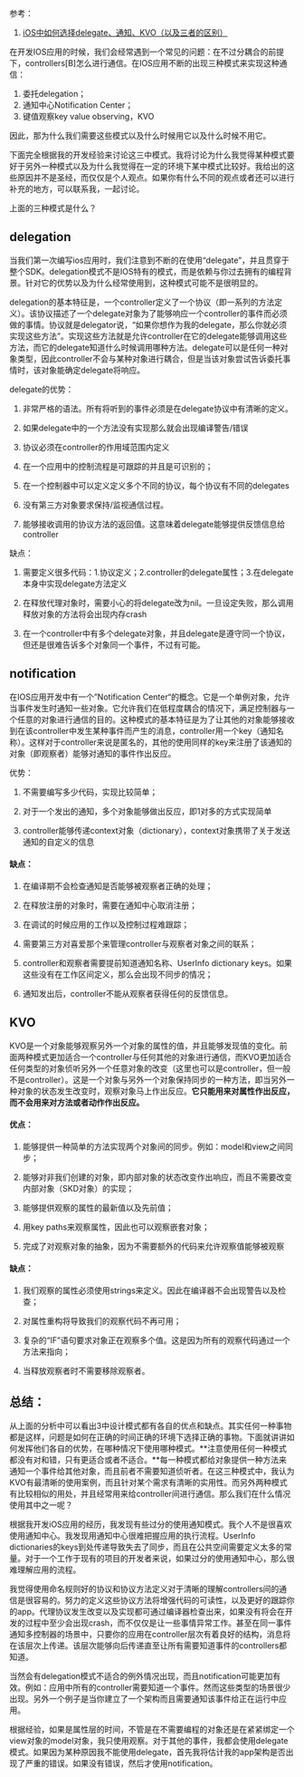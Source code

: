 参考：
1. [iOS中如何选择delegate、通知、KVO（以及三者的区别）](https://www.cnblogs.com/wsnb/p/4899719.html)

在开发IOS应用的时候，我们会经常遇到一个常见的问题：在不过分耦合的前提下，controllers[B]怎么进行通信。在IOS应用不断的出现三种模式来实现这种通信：

1. 委托delegation；
2. 通知中心Notification Center；
3. 键值观察key value observing，KVO

因此，那为什么我们需要这些模式以及什么时候用它以及什么时候不用它。

下面完全根据我的开发经验来讨论这三中模式。我将讨论为什么我觉得某种模式要好于另外一种模式以及为什么我觉得在一定的环境下某中模式比较好。我给出的这些原因并不是圣经，而仅仅是个人观点。如果你有什么不同的观点或者还可以进行补充的地方，可以联系我，一起讨论。

上面的三种模式是什么？

## delegation
当我们第一次编写ios应用时，我们注意到不断的在使用“delegate”，并且贯穿于整个SDK。delegation模式不是IOS特有的模式，而是依赖与你过去拥有的编程背景。针对它的优势以及为什么经常使用到，这种模式可能不是很明显的。

delegation的基本特征是，一个controller定义了一个协议（即一系列的方法定义）。该协议描述了一个delegate对象为了能够响应一个controller的事件而必须做的事情。协议就是delegator说，“如果你想作为我的delegate，那么你就必须实现这些方法”。实现这些方法就是允许controller在它的delegate能够调用这些方法，而它的delegate知道什么时候调用哪种方法。delegate可以是任何一种对象类型，因此controller不会与某种对象进行耦合，但是当该对象尝试告诉委托事情时，该对象能确定delegate将响应。

delegate的优势：

1. 非常严格的语法。所有将听到的事件必须是在delegate协议中有清晰的定义。

2. 如果delegate中的一个方法没有实现那么就会出现编译警告/错误

3. 协议必须在controller的作用域范围内定义

4. 在一个应用中的控制流程是可跟踪的并且是可识别的；

5. 在一个控制器中可以定义定义多个不同的协议，每个协议有不同的delegates

6. 没有第三方对象要求保持/监视通信过程。

7. 能够接收调用的协议方法的返回值。这意味着delegate能够提供反馈信息给controller

缺点：

1. 需要定义很多代码：1.协议定义；2.controller的delegate属性；3.在delegate本身中实现delegate方法定义

2. 在释放代理对象时，需要小心的将delegate改为nil。一旦设定失败，那么调用释放对象的方法将会出现内存crash

3. 在一个controller中有多个delegate对象，并且delegate是遵守同一个协议，但还是很难告诉多个对象同一个事件，不过有可能。

## notification
在IOS应用开发中有一个”Notification Center“的概念。它是一个单例对象，允许当事件发生时通知一些对象。它允许我们在低程度耦合的情况下，满足控制器与一个任意的对象进行通信的目的。这种模式的基本特征是为了让其他的对象能够接收到在该controller中发生某种事件而产生的消息，controller用一个key（通知名称）。这样对于controller来说是匿名的，其他的使用同样的key来注册了该通知的对象（即观察者）能够对通知的事件作出反应。

优势：

1. 不需要编写多少代码，实现比较简单；

2. 对于一个发出的通知，多个对象能够做出反应，即1对多的方式实现简单

3. controller能够传递context对象（dictionary），context对象携带了关于发送通知的自定义的信息

#### 缺点：

1. 在编译期不会检查通知是否能够被观察者正确的处理；

2. 在释放注册的对象时，需要在通知中心取消注册；

3. 在调试的时候应用的工作以及控制过程难跟踪；

4. 需要第三方对喜爱那个来管理controller与观察者对象之间的联系；

5. controller和观察者需要提前知道通知名称、UserInfo dictionary keys。如果这些没有在工作区间定义，那么会出现不同步的情况；

6. 通知发出后，controller不能从观察者获得任何的反馈信息。


## KVO
KVO是一个对象能够观察另外一个对象的属性的值，并且能够发现值的变化。前面两种模式更加适合一个controller与任何其他的对象进行通信，而KVO更加适合任何类型的对象侦听另外一个任意对象的改变（这里也可以是controller，但一般不是controller）。这是一个对象与另外一个对象保持同步的一种方法，即当另外一种对象的状态发生改变时，观察对象马上作出反应。**它只能用来对属性作出反应，而不会用来对方法或者动作作出反应。**

#### 优点：

1. 能够提供一种简单的方法实现两个对象间的同步。例如：model和view之间同步；

2. 能够对非我们创建的对象，即内部对象的状态改变作出响应，而且不需要改变内部对象（SKD对象）的实现；

3. 能够提供观察的属性的最新值以及先前值；

4. 用key paths来观察属性，因此也可以观察嵌套对象；

5. 完成了对观察对象的抽象，因为不需要额外的代码来允许观察值能够被观察

#### 缺点：

1. 我们观察的属性必须使用strings来定义。因此在编译器不会出现警告以及检查；

2. 对属性重构将导致我们的观察代码不再可用；

3. 复杂的“IF”语句要求对象正在观察多个值。这是因为所有的观察代码通过一个方法来指向；

4. 当释放观察者时不需要移除观察者。


## 总结：

从上面的分析中可以看出3中设计模式都有各自的优点和缺点。其实任何一种事物都是这样，问题是如何在正确的时间正确的环境下选择正确的事物。下面就讲讲如何发挥他们各自的优势，在哪种情况下使用哪种模式。**注意使用任何一种模式都没有对和错，只有更适合或者不适合。**每一种模式都给对象提供一种方法来通知一个事件给其他对象，而且前者不需要知道侦听者。在这三种模式中，我认为KVO有最清晰的使用案例，而且针对某个需求有清晰的实用性。而另外两种模式有比较相似的用处，并且经常用来给controller间进行通信。那么我们在什么情况使用其中之一呢？

根据我开发iOS应用的经历，我发现有些过分的使用通知模式。我个人不是很喜欢使用通知中心。我发现用通知中心很难把握应用的执行流程。UserInfo dictionaries的keys到处传递导致失去了同步，而且在公共空间需要定义太多的常量。对于一个工作于现有的项目的开发者来说，如果过分的使用通知中心，那么很难理解应用的流程。

我觉得使用命名规则好的协议和协议方法定义对于清晰的理解controllers间的通信是很容易的。努力的定义这些协议方法将增强代码的可读性，以及更好的跟踪你的app。代理协议发生改变以及实现都可通过编译器检查出来，如果没有将会在开发的过程中至少会出现crash，而不仅仅是让一些事情异常工作。甚至在同一事件通知多控制器的场景中，只要你的应用在controller层次有着良好的结构，消息将在该层次上传递。该层次能够向后传递直至让所有需要知道事件的controllers都知道。

当然会有delegation模式不适合的例外情况出现，而且notification可能更加有效。例如：应用中所有的controller需要知道一个事件。然而这些类型的场景很少出现。另外一个例子是当你建立了一个架构而且需要通知该事件给正在运行中应用。

根据经验，如果是属性层的时间，不管是在不需要编程的对象还是在紧紧绑定一个view对象的model对象，我只使用观察。对于其他的事件，我都会使用delegate模式。如果因为某种原因我不能使用delegate，首先我将估计我的app架构是否出现了严重的错误。如果没有错误，然后才使用notification。